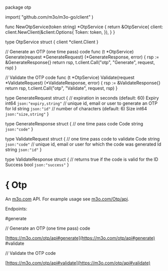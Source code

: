 package otp

import(
	"github.com/m3o/m3o-go/client"
)

func NewOtpService(token string) *OtpService {
	return &OtpService{
		client: client.NewClient(&client.Options{
			Token: token,
		}),
	}
}

type OtpService struct {
	client *client.Client
}


// Generate an OTP (one time pass) code
func (t *OtpService) Generate(request *GenerateRequest) (*GenerateResponse, error) {
	rsp := &GenerateResponse{}
	return rsp, t.client.Call("otp", "Generate", request, rsp)
}

// Validate the OTP code
func (t *OtpService) Validate(request *ValidateRequest) (*ValidateResponse, error) {
	rsp := &ValidateResponse{}
	return rsp, t.client.Call("otp", "Validate", request, rsp)
}




type GenerateRequest struct {
  // expiration in seconds (default: 60)
  Expiry int64 `json:"expiry,string"`
  // unique id, email or user to generate an OTP for
  Id string `json:"id"`
  // number of characters (default: 6)
  Size int64 `json:"size,string"`
}

type GenerateResponse struct {
  // one time pass code
  Code string `json:"code"`
}

type ValidateRequest struct {
  // one time pass code to validate
  Code string `json:"code"`
  // unique id, email or user for which the code was generated
  Id string `json:"id"`
}

type ValidateResponse struct {
  // returns true if the code is valid for the ID
  Success bool `json:"success"`
}

# { Otp

An [m3o.com](https://m3o.com) API. For example usage see [m3o.com/Otp/api](https://m3o.com/Otp/api).

Endpoints:

#generate

// Generate an OTP (one time pass) code


[https://m3o.com/otp/api#generate](https://m3o.com/otp/api#generate)
#validate

// Validate the OTP code


[https://m3o.com/otp/api#validate](https://m3o.com/otp/api#validate)
